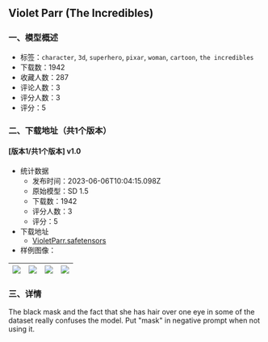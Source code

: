 ## Violet Parr (The Incredibles)
### 一、模型概述

- 标签：`character`, `3d`, `superhero`, `pixar`, `woman`, `cartoon`, `the incredibles`
- 下载数：1942
- 收藏人数：287
- 评论人数：3
- 评分人数：3
- 评分：5

### 二、下载地址（共1个版本）

#### [版本1/共1个版本] v1.0

- 统计数据
  - 发布时间：2023-06-06T10:04:15.098Z
  - 原始模型：SD 1.5
  - 下载数：1942
  - 评分人数：3
  - 评分：5
- 下载地址
  - [VioletParr.safetensors](https://civitai.com/api/download/models/90283)
- 样例图像：

| <img src="https://image.civitai.com/xG1nkqKTMzGDvpLrqFT7WA/ad1fe650-e7d9-4090-a7cb-1453e1916d8c/width=450/1047606.jpeg" /> | <img src="https://image.civitai.com/xG1nkqKTMzGDvpLrqFT7WA/ec9a1a50-0f6d-459c-a351-8ef455861864/width=450/1047615.jpeg" /> | <img src="https://image.civitai.com/xG1nkqKTMzGDvpLrqFT7WA/33f8b8a5-0e6f-4027-9da7-cac4a822b19b/width=450/1047613.jpeg" /> | <img src="https://image.civitai.com/xG1nkqKTMzGDvpLrqFT7WA/e30486af-5e44-45a3-8f1d-a71493572ffb/width=450/1047612.jpeg" /> |
| ---- | ---- | ---- | ---- |


### 三、详情
<p>The black mask and the fact that she has hair over one eye in some of the dataset really confuses the model. Put "mask" in negative prompt when not using it.</p>
